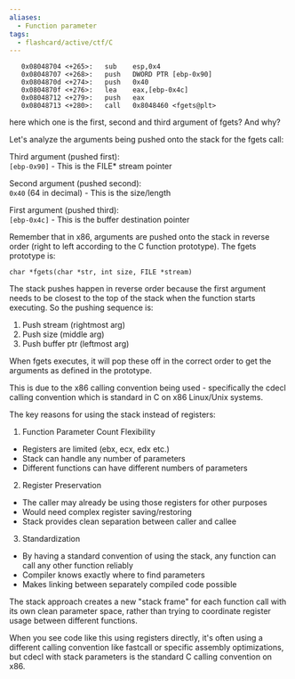 ```yaml
---
aliases:
  - Function parameter
tags:
  - flashcard/active/ctf/C
---
```


```
   0x08048704 <+265>:   sub    esp,0x4
   0x08048707 <+268>:   push   DWORD PTR [ebp-0x90]
   0x0804870d <+274>:   push   0x40
   0x0804870f <+276>:   lea    eax,[ebp-0x4c]
   0x08048712 <+279>:   push   eax
   0x08048713 <+280>:   call   0x8048460 <fgets@plt>
```

here which one is the first, second and third argument of fgets? And why?


Let's analyze the arguments being pushed onto the stack for the fgets call:

Third argument (pushed first):  
`[ebp-0x90]` - This is the FILE* stream pointer

Second argument (pushed second):  
`0x40` (64 in decimal) - This is the size/length

First argument (pushed third):  
`[ebp-0x4c]` - This is the buffer destination pointer

Remember that in x86, arguments are pushed onto the stack in reverse order (right to left according to the C function prototype). The fgets prototype is:

`char *fgets(char *str, int size, FILE *stream)`

The stack pushes happen in reverse order because the first argument needs to be closest to the top of the stack when the function starts executing. So the pushing sequence is:
1. Push stream (rightmost arg)
2. Push size (middle arg) 
3. Push buffer ptr (leftmost arg)

When fgets executes, it will pop these off in the correct order to get the arguments as defined in the prototype.



This is due to the x86 calling convention being used - specifically the cdecl calling convention which is standard in C on x86 Linux/Unix systems.

The key reasons for using the stack instead of registers:

1. Function Parameter Count Flexibility
- Registers are limited (ebx, ecx, edx etc.)
- Stack can handle any number of parameters
- Different functions can have different numbers of parameters

2. Register Preservation
- The caller may already be using those registers for other purposes
- Would need complex register saving/restoring
- Stack provides clean separation between caller and callee

3. Standardization
- By having a standard convention of using the stack, any function can call any other function reliably
- Compiler knows exactly where to find parameters
- Makes linking between separately compiled code possible

The stack approach creates a new "stack frame" for each function call with its own clean parameter space, rather than trying to coordinate register usage between different functions.

When you see code like this using registers directly, it's often using a different calling convention like fastcall or specific assembly optimizations, but cdecl with stack parameters is the standard C calling convention on x86.